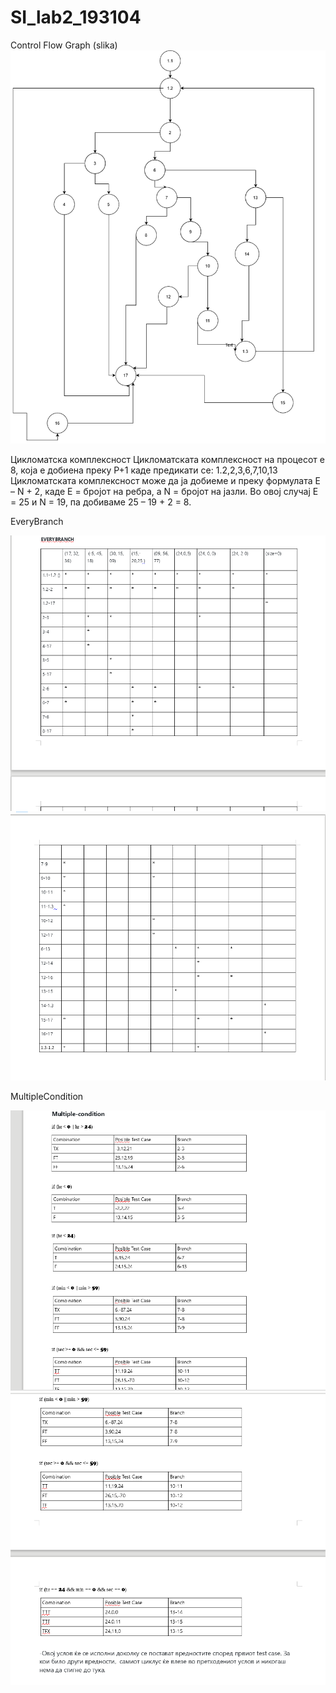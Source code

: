 # SI_lab2_193104


Control Flow Graph (slika)
![Control Flow Graph](CFG(TheEnd).png "CFG")



Цикломатска комплексност
Цикломатската комплексност на процесот е 8, која е добиена преку P+1 каде предикати се: 1.2,2,3,6,7,10,13
Цикломатската комплексност може да ја добиеме  и преку  формулата E – N + 2, каде Е = бројот на ребра, 
а N = бројот на јазли. 
Во овој случај Е = 25 и N = 19, па добиваме 25 – 19 + 2 = 8.




EveryBranch 

![Control Flow Graph](EB1(End).png "EverBranch1")
![Control Flow Graph](EB2(End).png "EverBranch2")


MultipleCondition

![Control Flow Graph](MC.png "MC")
![Control Flow Graph](MC2(end).png "MC2")






